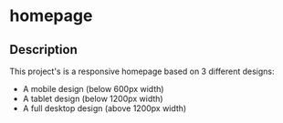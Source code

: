 # homepage

## Description

This project's is a responsive homepage based on 3 different designs:

- A mobile design (below 600px width)
- A tablet design (below 1200px width)
- A full desktop design (above 1200px width)
